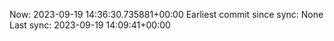Now: 2023-09-19 14:36:30.735881+00:00 Earliest commit since sync: None Last sync: 2023-09-19 14:09:41+00:00
